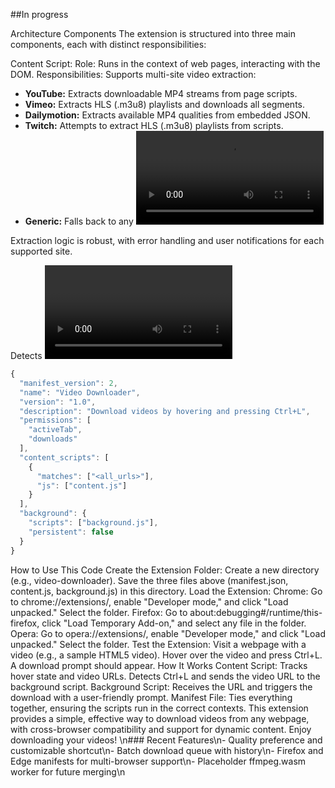 ##In progress

Architecture Components
The extension is structured into three main components, each with distinct responsibilities:

Content Script:
Role: Runs in the context of web pages, interacting with the DOM.
Responsibilities:
Supports multi-site video extraction:
- **YouTube:** Extracts downloadable MP4 streams from page scripts.
- **Vimeo:** Extracts HLS (.m3u8) playlists and downloads all segments.
- **Dailymotion:** Extracts available MP4 qualities from embedded JSON.
- **Twitch:** Attempts to extract HLS (.m3u8) playlists from scripts.
- **Generic:** Falls back to any <video> element or <source> found on the page.

Extraction logic is robust, with error handling and user notifications for each supported site.

Detects <video> elements using document.querySelectorAll('video') and attaches mouseenter and mouseleave event listeners to track hover states.
Uses a MutationObserver to detect dynamically added videos, ensuring compatibility with single-page applications or pages with lazy-loaded content.
Listens for keydown events to identify the keyboard shortcut (e.g., Ctrl+L), checking if the user is hovering over a video before triggering a download.
Sends messages to the background script via the messaging system when a download is requested, passing the video URL.
Background Script:
Role: Operates in the background, with access to broader browser APIs.
Responsibilities:
Listens for messages from content scripts using chrome.runtime.onMessage.addListener.
Upon receiving a download request, uses the downloads.download() function to initiate the download, prompting the user to choose a save location via the saveAs: true option.
Handles errors, such as invalid URLs, by notifying the user through browser notifications or other UI feedback.
Manifest File:
Role: Defines the extension’s configuration and permissions.
Responsibilities: Specifies metadata, required permissions ("activeTab", "downloads"), content scripts to inject into web pages, and the background script. For example:
```javascript
{
  "manifest_version": 2,
  "name": "Video Downloader",
  "version": "1.0",
  "description": "Download videos by hovering and pressing Ctrl+L",
  "permissions": [
    "activeTab",
    "downloads"
  ],
  "content_scripts": [
    {
      "matches": ["<all_urls>"],
      "js": ["content.js"]
    }
  ],
  "background": {
    "scripts": ["background.js"],
    "persistent": false
  }
}
```


How to Use This Code
Create the Extension Folder:
Create a new directory (e.g., video-downloader).
Save the three files above (manifest.json, content.js, background.js) in this directory.
Load the Extension:
Chrome: Go to chrome://extensions/, enable "Developer mode," and click "Load unpacked." Select the folder.
Firefox: Go to about:debugging#/runtime/this-firefox, click "Load Temporary Add-on," and select any file in the folder.
Opera: Go to opera://extensions/, enable "Developer mode," and click "Load unpacked." Select the folder.
Test the Extension:
Visit a webpage with a video (e.g., a sample HTML5 video).
Hover over the video and press Ctrl+L. A download prompt should appear.
How It Works
Content Script:
Tracks hover state and video URLs.
Detects Ctrl+L and sends the video URL to the background script.
Background Script:
Receives the URL and triggers the download with a user-friendly prompt.
Manifest File:
Ties everything together, ensuring the scripts run in the correct contexts.
This extension provides a simple, effective way to download videos from any webpage, with cross-browser compatibility and support for dynamic content. Enjoy downloading your videos!
\n### Recent Features\n- Quality preference and customizable shortcut\n- Batch download queue with history\n- Firefox and Edge manifests for multi-browser support\n- Placeholder ffmpeg.wasm worker for future merging\n

